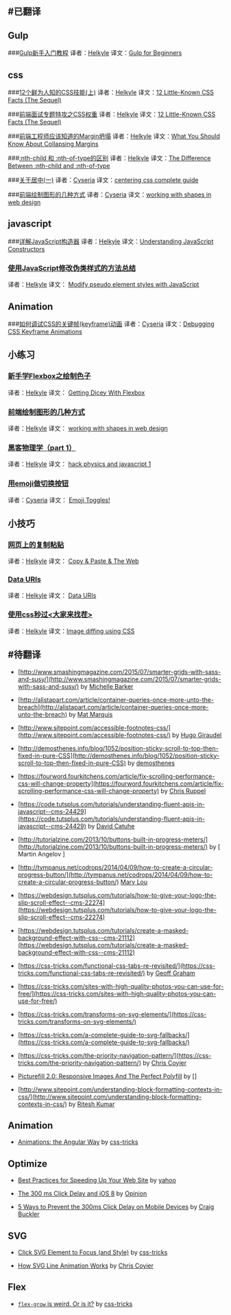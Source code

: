 #已翻译
---
## Gulp
###[Gulp新手入门教程](http://www.w3ctrain.com/2015/12/22/gulp-for-beginners/)
译者：[Helkyle](http://www.w3ctrain.com/about/#Helkyle)
译文：[Gulp for Beginners](https://css-tricks.com/gulp-for-beginners/)

## css

###[12个鲜为人知的CSS技能(上)](http://www.w3ctrain.com/2015/07/22/12-Little-Known-CSS-Facts/)
译者：[Helkyle](http://www.w3ctrain.com/about/#Helkyle)
译文：[12 Little-Known CSS Facts (The Sequel)](http://www.sitepoint.com/12-little-known-css-facts-the-sequel/)

###[前端面试专题特攻之CSS权重](http://www.w3ctrain.com/2015/07/25/specifics-on-css-specificity/)
译者：[Helkyle](http://www.w3ctrain.com/about/#Helkyle)
译文：[12 Little-Known CSS Facts (The Sequel)](https://css-tricks.com/specifics-on-css-specificity/)

###[前端工程师应该知道的Margin坍塌](http://www.w3ctrain.com/2015/07/30/what-you-should-know-about-collapsing-margins/)
译者：[Helkyle](http://www.w3ctrain.com/about/#Helkyle)
译文：[What You Should Know About Collapsing Margins](https://css-tricks.com/what-you-should-know-about-collapsing-margins/)

###[:nth-child 和 :nth-of-type的区别](http://www.w3ctrain.com/2015/09/04/the-difference-between-nth-child-and-nth-of-type/)
译者：[Helkyle](http://www.w3ctrain.com/about/#Helkyle)
译文：[The Difference Between :nth-child and :nth-of-type](https://css-tricks.com/the-difference-between-nth-child-and-nth-of-type/)

###[关于居中(一)](http://www.w3ctrain.com/2015/12/07/about-center/)
译者：[Cyseria](http://www.w3ctrain.com/about/#Cyseria)
译文：[centering css complete guide](https://css-tricks.com/centering-css-complete-guide/)

###[前端绘制图形的几种方式](http://www.w3ctrain.com/2015/08/09/working-with-shapes-in-web-design/)
译者：[Cyseria](http://www.w3ctrain.com/about/#Cyseria)
译文：[working with shapes in web design](https://css-tricks.com/working-with-shapes-in-web-design/)

## javascript


###[详解JavaScript构造器](http://www.w3ctrain.com/2015/09/25/understanding-javascript-constructors/)
译者：[Helkyle](http://www.w3ctrain.com/about/#Helkyle)
译文：[Understanding JavaScript Constructors](https://css-tricks.com/understanding-javascript-constructors/)

### [使用JavaScript修改伪类样式的方法总结](http://www.w3ctrain.com/2015/07/21/modify-pseudo-elements-css/)
译者：[Helkyle](http://www.w3ctrain.com/about/#Helkyle)
译文： [Modify pseudo element styles with JavaScript](http://pankajparashar.com/posts/modify-pseudo-elements-css/)

## Animation

###[如何调试CSS的关键帧(keyframe)动画](http://w3ctrain.com/2016/02/04/debug-animation/)
译者：[Cyseria](http://www.w3ctrain.com/about/#Cyseria)
译文：[Debugging CSS Keyframe Animations](https://css-tricks.com/debugging-css-keyframe-animations/)


## 小练习
### [新手学Flexbox之绘制色子](http://www.w3ctrain.com/2015/08/15/flexbox-dice/)
译者：[Helkyle](http://www.w3ctrain.com/about/#Helkyle)
译文： [Getting Dicey With Flexbox](http://www.w3ctrain.com/2015/08/15/flexbox-dice/)

### [前端绘制图形的几种方式](http://www.w3ctrain.com/2015/08/09/working-with-shapes-in-web-design/)
译者：[Helkyle](http://www.w3ctrain.com/about/#Helkyle)
译文： [working with shapes in web design](https://css-tricks.com/working-with-shapes-in-web-design/)

### [黑客物理学（part 1）](http://www.w3ctrain.com/2015/09/01/hack-physics-and-javascript-1/)
译者：[Helkyle](http://www.w3ctrain.com/about/#Helkyle)
译文： [hack physics and javascript 1](http://codepen.io/rachsmith/blog/hack-physics-and-javascript-1)

### [用emoji做切换按钮](http://www.w3ctrain.com/2015/12/29/use-emoji-toggles/)
译者：[Cyseria](http://www.w3ctrain.com/about/#Cyseria)
译文： [Emoji Toggles!](https://css-tricks.com/emoji-toggles/)

## 小技巧
### [网页上的复制粘贴](http://www.w3ctrain.com/2015/08/09/copy-paste-the-web/)
译者：[Helkyle](http://www.w3ctrain.com/about/#Helkyle)
译文： [Copy & Paste & The Web](https://css-tricks.com/copy-paste-the-web/)

### [Data URIs](http://www.w3ctrain.com/2015/08/05/data-uris/)
译者：[Helkyle](http://www.w3ctrain.com/about/#Helkyle)
译文： [Data URIs](https://css-tricks.com/data-uris/)

### [使用css秒过<大家来找茬>](http://www.w3ctrain.com/2015/10/18/image-deffing-using-css/)
译者：[Helkyle](http://www.w3ctrain.com/about/#Helkyle)
译文：[Image diffing using CSS](http://franklinta.com/2014/11/30/image-diffing-using-css/)


#待翻译
---

- [http://www.smashingmagazine.com/2015/07/smarter-grids-with-sass-and-susy/](http://www.smashingmagazine.com/2015/07/smarter-grids-with-sass-and-susy/) by [Michelle Barker](http://www.smashingmagazine.com/author/michellebarker/)

- [http://alistapart.com/article/container-queries-once-more-unto-the-breach](http://alistapart.com/article/container-queries-once-more-unto-the-breach) by [Mat Marquis](http://alistapart.com/author/matmarquis)


- [http://www.sitepoint.com/accessible-footnotes-css/](http://www.sitepoint.com/accessible-footnotes-css/) by [Hugo Giraudel](http://www.sitepoint.com/author/hgiraudel/)


- [http://demosthenes.info/blog/1052/position-sticky-scroll-to-top-then-fixed-in-pure-CSS](http://demosthenes.info/blog/1052/position-sticky-scroll-to-top-then-fixed-in-pure-CSS) by [demosthenes](http://demosthenes.info/)

- [https://fourword.fourkitchens.com/article/fix-scrolling-performance-css-will-change-property](https://fourword.fourkitchens.com/article/fix-scrolling-performance-css-will-change-property) by [Chris Ruppel](https://fourword.fourkitchens.com/author/chris-ruppel)

- [https://code.tutsplus.com/tutorials/understanding-fluent-apis-in-javascript--cms-24429](https://code.tutsplus.com/tutorials/understanding-fluent-apis-in-javascript--cms-24429) by [David Catuhe](https://tutsplus.com/authors/david-catuhe)

- [http://tutorialzine.com/2013/10/buttons-built-in-progress-meters/](http://tutorialzine.com/2013/10/buttons-built-in-progress-meters/) by [ Martin Angelov ]

- [http://tympanus.net/codrops/2014/04/09/how-to-create-a-circular-progress-button/](http://tympanus.net/codrops/2014/04/09/how-to-create-a-circular-progress-button/) [Mary Lou](http://tympanus.net/codrops/author/crnacura/)

- [https://webdesign.tutsplus.com/tutorials/how-to-give-your-logo-the-slip-scroll-effect--cms-22274](https://webdesign.tutsplus.com/tutorials/how-to-give-your-logo-the-slip-scroll-effect--cms-22274)

- [https://webdesign.tutsplus.com/tutorials/create-a-masked-background-effect-with-css--cms-21112](https://webdesign.tutsplus.com/tutorials/create-a-masked-background-effect-with-css--cms-21112)


- [https://css-tricks.com/functional-css-tabs-re-revisited/](https://css-tricks.com/functional-css-tabs-re-revisited/) by [Geoff Graham ](https://css-tricks.com/author/geoffreygrahamgmail-com/)

- [https://css-tricks.com/sites-with-high-quality-photos-you-can-use-for-free/](https://css-tricks.com/sites-with-high-quality-photos-you-can-use-for-free/)

- [https://css-tricks.com/transforms-on-svg-elements/](https://css-tricks.com/transforms-on-svg-elements/)

- [https://css-tricks.com/a-complete-guide-to-svg-fallbacks/](https://css-tricks.com/a-complete-guide-to-svg-fallbacks/)

- [https://css-tricks.com/the-priority-navigation-pattern/](https://css-tricks.com/the-priority-navigation-pattern/) by [Chris Coyier](https://css-tricks.com/author/chriscoyier/)


- [Picturefill 2.0: Responsive Images And The Perfect Polyfill](http://www.smashingmagazine.com/2014/05/picturefill-2-0-responsive-images-and-the-perfect-polyfill/) by []

- [http://www.sitepoint.com/understanding-block-formatting-contexts-in-css/](http://www.sitepoint.com/understanding-block-formatting-contexts-in-css/) by [Ritesh Kumar](http://www.sitepoint.com/author/rkumar/)

## Animation

- [Animations: the Angular Way](https://css-tricks.com/animations-the-angular-way/) by  [css-tricks](https://css-tricks.com)


## Optimize

- [Best Practices for Speeding Up Your Web Site](https://developer.yahoo.com/performance/rules.html) by [yahoo](developer.yahoo.com)

- [The 300 ms Click Delay and iOS 8](http://developer.telerik.com/featured/300-ms-click-delay-ios-8/) by [Opinion](http://developer.telerik.com/category/content-types/opinion/)

- [5 Ways to Prevent the 300ms Click Delay on Mobile Devices](http://www.sitepoint.com/5-ways-prevent-300ms-click-delay-mobile-devices/) by [Craig Buckler](http://www.sitepoint.com/author/craig-buckler/)

## SVG
- [Click SVG Element to Focus (and Style)](https://css-tricks.com/click-svg-to-focus/) by  [css-tricks](https://css-tricks.com)

- [How SVG Line Animation Works](https://css-tricks.com/svg-line-animation-works/) by [Chris Coyier](https://css-tricks.com/author/chriscoyier/)

## Flex
- [`flex-grow` is weird. Or is it?](https://css-tricks.com/flex-grow-is-weird/) by  [css-tricks](https://css-tricks.com)
